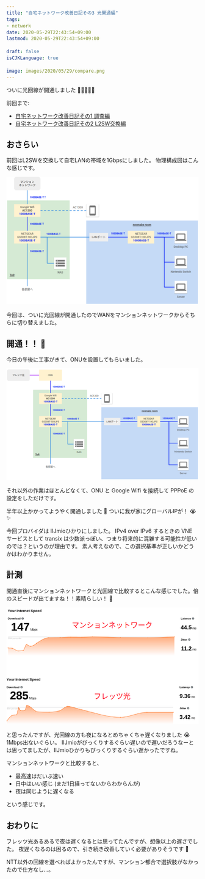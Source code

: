 ```yaml
---
title: "自宅ネットワーク改善日記その3 光開通編"
tags:
- network
date: 2020-05-29T22:43:54+09:00
lastmod: 2020-05-29T22:43:54+09:00

draft: false
isCJKLanguage: true

image: images/2020/05/29/compare.png
---
```


ついに光回線が開通しました :tada::tada::tada::tada::tada:

前回まで:

* [自宅ネットワーク改善日記その1 調査編](/2020/05/26/home-network-1/)
* [自宅ネットワーク改善日記その2 L2SW交換編](/2020/05/28/home-network-2/)

## おさらい

前回はL2SWを交換して自宅LANの帯域を1Gbpsにしました。
物理構成図はこんな感じです。

<img src="/images/2020/05/28/physical-diagram.png" width="800">

今回は、ついに光回線が開通したのでWANをマンションネットワークからそちらに切り替えました。

## 開通！！ :tada:

今日の午後に工事がきて、ONUを設置してもらいました。

<img src="/images/2020/05/29/physical-diagram.png" width="800">

それ以外の作業はほとんどなくて、ONU と Google Wifi を接続して PPPoE の設定をしただけです。

半年以上かかってようやく開通しました :tada:
ついに我が家にグローバルIPが！ :sob: :sparkles:

今回プロバイダは IIJmioひかりにしました。
IPv4 over IPv6 するときの VNE サービスとして transix は少数派っぽい、つまり将来的に混雑する可能性が低いのでは？というのが理由です。
素人考えなので、この選択基準が正しいかどうかはわかりません。

## 計測

開通直後にマンションネットワークと光回線で比較するとこんな感じでした。倍のスピードが出てますね！！素晴らしい！ :rocket:

<img src="/images/2020/05/29/compare.png" width="800">

と思ったんですが、光回線の方も夜になるとめちゃくちゃ遅くなりました :sob:
1Mbps出ないぐらい。
IIJmioがびっくりするぐらい遅いので遅いだろうなーとは思ってましたが、IIJmioひかりもびっくりするぐらい遅かったですね。

マンションネットワークと比較すると、

* 最高速はだいぶ速い
* 日中はいい感じ (まだ1日経ってないからわからんが)
* 夜は同じように遅くなる

という感じです。

## おわりに

フレッツ光あるあるで夜は遅くなるとは思ってたんですが、想像以上の遅さでした。
夜遅くなるのは困るので、引き続き改善していく必要がありそうです :triumph:

NTT以外の回線を選べればよかったんですが、マンション都合で選択肢がなかったので仕方なし…。
